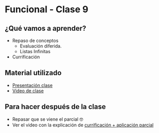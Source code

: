 # Funcional - Clase 9

## ¿Qué vamos a aprender?

* Repaso de conceptos
  * Evaluación diferida.
  * Listas Infinitas
* Currificación

## Material utilizado

* [Presentación clase](https://docs.google.com/presentation/d/1EQD3QG6Fqxjgg_sOdqcOiEPnSVLhNq4y9vd4PUts4z4/edit#slide=id.gdfa38e4ad6_0_28)
* [Video de clase](https://www.youtube.com/playlist?list=PLtMHMXFOjfDAp5WPRCsX36g8kwqKr1IOa)

## Para hacer después de la clase

* Repasar que se viene el parcial 🤓
* Ver el video con la explicación de [currificación + aplicación parcial](https://youtu.be/N-Fh6Zf89HU)
